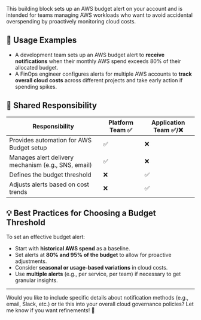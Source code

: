 This building block sets up an AWS budget alert on your account and is intended for teams managing AWS workloads who want to avoid accidental overspending by proactively monitoring cloud costs.

## 🚀 Usage Examples
- A development team sets up an AWS budget alert to **receive notifications** when their monthly AWS spend exceeds 80% of their allocated budget.
- A FinOps engineer configures alerts for multiple AWS accounts to **track overall cloud costs** across different projects and take early action if spending spikes.

## 🔄 Shared Responsibility

| Responsibility        | Platform Team ✅ | Application Team ✅/❌ |
|----------------------|----------------|------------------|
| Provides automation for AWS Budget setup | ✅ | ❌ |
| Manages alert delivery mechanism (e.g., SNS, email) | ✅ | ❌ |
| Defines the budget threshold | ❌ | ✅ |
| Adjusts alerts based on cost trends | ❌ | ✅ |

## 💡 Best Practices for Choosing a Budget Threshold
To set an effective budget alert:
- Start with **historical AWS spend** as a baseline.
- Set alerts at **80% and 95% of the budget** to allow for proactive adjustments.
- Consider **seasonal or usage-based variations** in cloud costs.
- Use **multiple alerts** (e.g., per service, per team) if necessary to get granular insights.

---
Would you like to include specific details about notification methods (e.g., email, Slack, etc.) or tie this into your overall cloud governance policies? Let me know if you want refinements! 🚀
